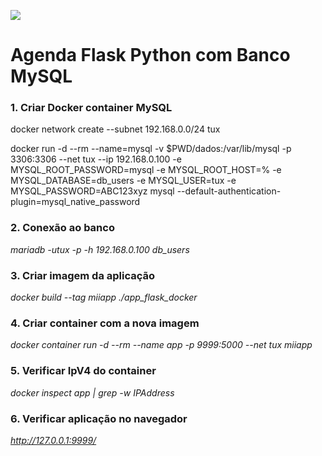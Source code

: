 ![](https://briancaffey.github.io/static/flask-docker.png)


# Agenda Flask Python com Banco MySQL


### 1. Criar Docker container MySQL

docker network create --subnet 192.168.0.0/24 tux

docker run -d --rm --name=mysql
-v $PWD/dados:/var/lib/mysql
-p 3306:3306
--net tux
--ip 192.168.0.100
-e MYSQL_ROOT_PASSWORD=mysql
-e MYSQL_ROOT_HOST=%
-e MYSQL_DATABASE=db_users
-e MYSQL_USER=tux
-e MYSQL_PASSWORD=ABC123xyz
mysql
--default-authentication-plugin=mysql_native_password


### 2. Conexão ao banco

*mariadb -utux -p -h 192.168.0.100 db_users*


### 3. Criar imagem da aplicação

*docker build --tag miiapp ./app_flask_docker*


### 4. Criar container com a nova imagem

*docker container run -d --rm --name app -p 9999:5000 --net tux miiapp*


### 5. Verificar IpV4 do container

*docker inspect app | grep -w IPAddress*


### 6. Verificar aplicação no navegador

*http://127.0.0.1:9999/*
